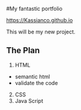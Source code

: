 #My fantastic portfolio

https://Kassianco.github.io

This will be my new project.

## The Plan 

1. HTML
  - semantic html
  - validate the code
2. CSS
3. Java Script
